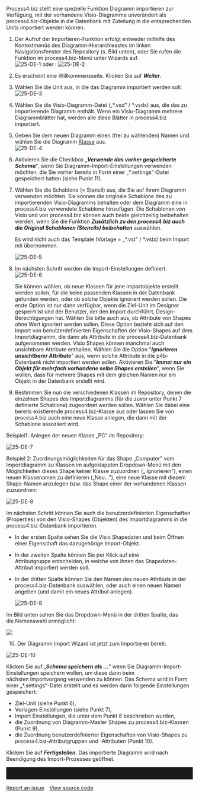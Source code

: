 Process4.biz stellt eine spezielle Funktion Diagramm importieren zur
Verfügung, mit der vorhandene Visio-Diagramme unverändert als
process4.biz-Objekte in die Datenbank mit Zuteilung in die
entsprechenden Units importiert werden können.

1.  Der Aufruf der Importieren-Funktion erfolgt entweder mithilfe des
    Kontextmenüs des Diagramm-Hierarchieastes im linken
    Navigationsfenster des Repository (s. Bild unten), oder Sie rufen
    die Funktion im process4.biz-Menü unter Wizards auf.  
    ![25-DE-1](//images.ctfassets.net/6mz8d8cle1nl/5lYy31cgW4MSgMGEy88GoS/58202016c6a7fbf1129d2d16d71b701e/25-DE-1.png) oder :
    ![25-DE-2](//images.ctfassets.net/6mz8d8cle1nl/1ZHQRgiGRyu46o20w4IU4Y/54aa081c8f64ca44c6ef689ace480647/25-DE-2.png)
      
2.  Es erscheint eine Willkommensseite. Klicken Sie auf ***Weiter***.
3.  Wählen Sie die Unit aus, in die das Diagramm importiert werden
    soll:  
    ![25-DE-3](//images.ctfassets.net/6mz8d8cle1nl/1K65FQVV4c0MGmeogWmCOe/d2a5b041c4882f8534004834a77c1bbc/25-DE-3.png)
4.  Wählen Sie die Visio-Diagramm-Datei („\*.vsd" / \*.vsdx) aus, die
    das zu importierende Diagramm enthält. Wenn ein Visio-Diagramm
    mehrere Diagrammblätter hat, werden alle diese Blätter in
    process4.biz importiert.
5.  Geben Sie dem neuen Diagramm einen (frei zu wählenden) Namen und
    wählen Sie die Diagramm [Klasse](Klasse) aus.  
    ![25-DE-4](//images.ctfassets.net/6mz8d8cle1nl/42y71ClhgQqiWQCqoiqeoU/f8cdceab5947fa8647906b1dfce055bf/25-DE-4.png)
6.  Aktivieren Sie die Checkbox „***Verwende das vorher gespeicherte
    Schema***", wenn Sie Diagramm-Import-Einstellungen verwenden
    möchten, die Sie vorher bereits in Form einer „\*.settings"-Datei
    gespeichert hatten (siehe Punkt 11).
7.  Wählen Sie die Schablone (= Stencil) aus, die Sie auf Ihrem Diagramm
    verwenden möchten. Sie können die originale Schablone des zu
    importierenden Visio-Diagramms behalten oder dem Diagramm eine in
    process4.biz verwendete Schablone hinzufügen. Die Schablonen von
    Visio und von process4.biz können auch beide gleichzeitig
    beibehalten werden, wenn Sie die Funktion ***Zusätzlich zu den
    process4.biz auch die Original Schablonen (Stencils) beibehalten***
    auswählen. 

    Es wird nicht auch das Template (Vorlage = „\*.vst" / \*.vstx) beim
    Import mit übernommen.

    ![25-DE-5](//images.ctfassets.net/6mz8d8cle1nl/14Q1wY5hJiEMUagcyYAkgK/58b0411decd3273a278d4214d7ab1f46/25-DE-5.png)

8.  Im nächsten Schritt werden die Import-Einstellungen definiert.  
    ![25-DE-6](//images.ctfassets.net/6mz8d8cle1nl/7ifeurJcxGYGo2yuu0W68w/b6ebe24ba7d907bde144dc109281c5ae/25-DE-6.png)

    Sie können wählen, ob neue Klassen für jene Importobjekte erstellt
    werden sollen, für die keine passenden Klassen in der Datenbank
    gefunden werden, oder ob solche Objekte ignoriert werden sollen. Die
    erste Option ist nur dann verfügbar, wenn die Ziel-Unit im Designer
    gesperrt ist und der Benutzer, der den Import durchführt,
    Design-Berechtigungen hat. Wählen Sie bitte auch aus, ob Attribute
    von Shapes ohne Wert ignoriert werden sollen. Diese Option bezieht
    sich auf den Import von benutzerdefinierten Eigenschaften der
    Visio-Shapes auf dem Importdiagramm, die dann als Attribute in die
    process4.biz-Datenbank aufgenommen werden. Visio Shapes können
    manchmal auch unsichtbare Attribute enthalten. Wählen Sie die Option
    "***Ignorieren unsichtbarer Attribute***" aus, wenn solche Attribute
    in die p4b-Datenbank nicht importiert werden sollen. Aktivieren Sie
    "***Immer nur ein Objekt für mehrfach vorhandene selbe Shapes
    erstellen***", wenn Sie wollen, dass für mehrere Shapes mit dem
    gleichen Namen nur ein Objekt in der Datenbank erstellt wird.

9.  Bestimmen Sie nun die verschiedenen Klassen im Repository, denen die
    einzelnen Shapes des Importdiagramms (für die zuvor unter Punkt 7
    definierte Schablone) zugeordnet werden sollen. Wählen Sie dabei
    eine bereits existierende process4.biz-Klasse aus oder lassen Sie
    von process4.biz auch eine neue Klasse anlegen, die dann mit der
    Schablone assoziiert wird.

Beispiel1: Anlegen der neuen Klasse „PC" im Repository:

![25-DE-7](//images.ctfassets.net/6mz8d8cle1nl/3sa2VvL7kQ0YaciY44kCew/5ba9ba916ca90f8fc1d32b24c224108a/25-DE-7.png)

Beispiel 2: Zuordnungsmöglichkeiten für das Shape „Computer" vom
Importdiagramm zu Klassen im aufgeklappten Dropdown-Menü mit den
Möglichkeiten dieses Shape keiner Klasse zuzuordnen („ ignorieren"),
einen neuen Klassenamen zu definieren („Neu…"), eine neue Klasse mit
diesem Shape-Namen anzulegen bzw. das Shape einer der vorhandenen
Klassen zuzuordnen:

![25-DE-8](//images.ctfassets.net/6mz8d8cle1nl/T7n3eFHgoUiE0se2K4eiu/d6c7b6dd1b37a6c581246733f25d8d6c/25-DE-8.png)

Im nächsten Schritt können Sie auch die benutzerdefinierten
Eigenschaften (Properties) von den Visio-Shapes (Objekten) des
Importdiagramms in die process4.biz-Datenbank importieren.

-   In der ersten Spalte sehen Sie die Visio Shapedaten und beim Öffnen
    einer Eigenschaft das dazugehörige Import-Objekt.
-   In der zweiten Spalte können Sie per Klick auf eine
    Attributgruppe entscheiden, in welche von ihnen das
    Shapedaten-Attribut importiert werden soll.
-   In der dritten Spalte können Sie den Namen des neuen Attributs in
    der process4.biz-Datenbank auswählen, oder auch einen neuen Namen
    angeben (und damit ein neues Attribut anlegen).  
      
    ![25-DE-9](//images.ctfassets.net/6mz8d8cle1nl/7IOUnKGu3Yee0mOIEUeCuc/6bf99d463ca62a9ecec6fae541f17ec2/25-DE-9.png)

Im Bild unten sehen Sie das Dropdown-Menü in der dritten Spalte, das
die Namenswahl ermöglicht:

![](//images.ctfassets.net/utx1h0gfm1om/9QdvBI9kd2o2uM0yKsEwg/ec27f5db252e628f63ef42c5a9755e2c/1018393.png)

  10. Der Diagramm Import Wizard ist jetzt zum Importieren bereit: 

![25-DE-10](//images.ctfassets.net/6mz8d8cle1nl/1oMnXlq7a4mqmGaY2UUOkE/ecb510b8c1ea48f681056941b57abf5f/25-DE-10.png)

Klicken Sie auf „***Schema speichern als …***" wenn
Sie Diagramm-Import-Einstellungen speichern wollen, um diese dann beim
nächsten Importvorgang verwenden zu können. Das Schema wird in Form
einer „\*.settings"-Datei erstellt und es werden darin folgende
Einstellungen gespeichert: 

-   Ziel-Unit (siehe Punkt 6),
-   Vorlagen-Einstellungen (siehe Punkt 7),
-   Import Einstellungen, die unter dem Punkt 8 beschrieben wurden,
-   die Zuordnung von Diagramm-Master Shapes zu process4.biz-Klassen
    (Punkt 9),
-   die Zuordnung benutzerdefinierter Eigenschaften von Visio-Shapes zu
    process4.biz-Attributgruppen und -Attributen (Punkt 10). 

Klicken Sie auf ***Fertigstellen***. Das importierte Diagramm wird nach
Beendigung des Import-Prozesses geöffnet.


<hr style="padding-top:2rem" />
<a href="https://github.com/process4/docs/issues" target="_blank" class="bgw btn btn-primary btn-lg shadow-sm">Report an issue</a>
<a href="https://github.com/process4/docs" target="_blank" class="bgw btn btn-primary btn-lg shadow-sm" style="margin-left:10px;">View source code</a>